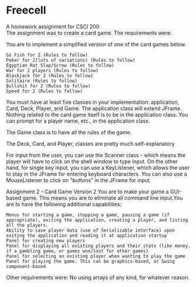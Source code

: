 Freecell
========

A homework assignment for CSCI 200<br>
The assignment was to create a card game.
The requirements were:

You are to implement a simplified version of one of the card games below.

    Go Fish for 2 (Rules to follow)
    Poker for 2(lots of variations) (Rules to follow)
    Egyptian Rat Slap/Screw (Rules to follow)
    War for 2 players (Rules to follow)
    Blackjack for 2 (Rules to follow)
    Solitaire (Rules to follow)
    Bullshit for 2 (Rules to follow)
    Speed for 2 (Rules to follow)

You must have at least five classes in your implementation: application, Card, Deck, Player, and Game. The application class will extend JFrame. Nothing related to the card game itself is to be in the application class. You can prompt for a player name, etc., in the application class.

The Game class is to have all the rules of the game.

The Deck, Card, and Player, classes are pretty much self-explanatory

For input from the user, you can use the Scanner class - which means the player will have to click on the shell window to type input. On the other hand, for single key input, you can use a KeyListener, which allows the user to stay in the JFrame for entering keyboard characters. You can also use a MouseListener to click on "buttons" in the JFrame for input.

Assignment 2 - Card Game Version 2
You are to make your game a GUI-based game. This means you are to eliminate all command line input.You are to have the following additional capabilities:

    Menus for starting a game, stopping a game, pausing a game (if appropriate), exiting the application, creating a player, and listing all the players.
    Ability to save player data (use of Serializable interface) upon exiting the application and reading it at application startup
    Panel for creating new players
    Panel for displaying all existing players and their stats (like money, if a gambling game, or games won/lost for other games)
    Panel for selecting an existing player when wanting to play the game
    Panel for playing the game. This can be graphics-based, or Swing component-based

Other requirements were: No using arrays of any kind, for whatever reason.
